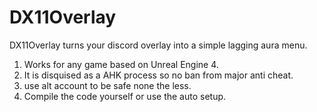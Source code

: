DX11Overlay
===========
DX11Overlay turns your discord overlay into a simple lagging aura menu. 
1) Works for any game based on Unreal Engine 4. 
2) It is disquised as a AHK process so no ban from major anti cheat. 
3) use alt account to be safe none the less. 
4) Compile the code yourself or use the auto setup. 
